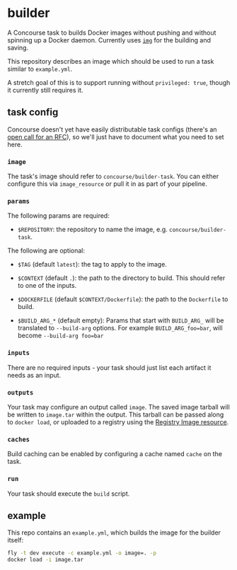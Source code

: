 # builder

A Concourse task to builds Docker images without pushing and without spinning
up a Docker daemon. Currently uses [`img`](http://github.com/genuinetools/img)
for the building and saving.

This repository describes an image which should be used to run a task similar
to `example.yml`.

A stretch goal of this is to support running without `privileged: true`, though
it currently still requires it.


## task config

Concourse doesn't yet have easily distributable task configs (there's an [open
call for an RFC](https://github.com/concourse/rfcs/issues/7)), so we'll just
have to document what you need to set here.

### `image`

The task's image should refer to `concourse/builder-task`. You can either
configure this via `image_resource` or pull it in as part of your pipeline.

### `params`

The following params are required:

* `$REPOSITORY`: the repository to name the image, e.g.
  `concourse/builder-task`.

The following are optional:

* `$TAG` (default `latest`): the tag to apply to the image.

* `$CONTEXT` (default `.`): the path to the directory to build. This should
  refer to one of the inputs.

* `$DOCKERFILE` (default `$CONTEXT/Dockerfile`): the path to the `Dockerfile`
  to build.

* `$BUILD_ARG_*` (default empty): Params that start with `BUILD_ARG_` will be
  translated to `--build-arg` options. For example `BUILD_ARG_foo=bar`, will become
  `--build-arg foo=bar`

### `inputs`

There are no required inputs - your task should just list each artifact it
needs as an input.

### `outputs`

Your task may configure an output called `image`. The saved image tarball will
be written to `image.tar` within the output. This tarball can be passed along
to `docker load`, or uploaded to a registry using the [Registry Image
resource](https://github.com/concourse/registry-image-resource#out-push-an-image-up-to-the-registry-under-the-given-tags).

### `caches`

Build caching can be enabled by configuring a cache named `cache` on the task.

### `run`

Your task should execute the `build` script.


## example

This repo contains an `example.yml`, which builds the image for the builder
itself:

```sh
fly -t dev execute -c example.yml -o image=. -p
docker load -i image.tar
```
